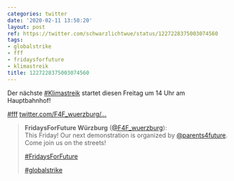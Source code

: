```yaml
---
categories: twitter
date: '2020-02-11 13:50:20'
layout: post
ref: https://twitter.com/schwarzlichtwue/status/1227228375003074560
tags:
- globalstrike
- fff
- fridaysforfuture
- klimastreik
title: 1227228375003074560
---
```

Der nächste [#Klimastreik](/t/klimastreik) startet diesen Freitag um 14 Uhr am Hauptbahnhof!

[#fff](/t/fff) [twitter.com/F4F_wuerzburg/…](https://twitter.com/F4F_wuerzburg/status/1227223194731532289)
> <b>FridaysForFuture Würzburg</b> ([@F4F_wuerzburg](https://twitter.com/F4F_wuerzburg)):  
>This Friday! Our next demonstration is organized by [@parents4future](https://twitter.com/parents4future). Come join us on the streets!  
>  
>  
>  
>[#FridaysForFuture](/t/fridaysforfuture)   
>  
>[#globalstrike](/t/globalstrike)   

